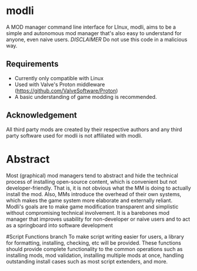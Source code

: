 # modli
A MOD manager command line interface for LInux, modli, aims to be a simple and autonomous mod manager that's also easy to understand for anyone, even naive users.
*DISCLAIMER*
Do not use this code in a malicious way.

## Requirements
- Currently only compatible with Linux
- Used with Valve's Proton middleware (https://github.com/ValveSoftware/Proton)
- A basic understanding of game modding is recommended.

## Acknowledgement
All third party mods are created by their respective authors and any third party software used for modli is not affiliated with modli.

# Abstract
Most (graphical) mod managers tend to abstract and hide the technical process of installing open-source content, which is convenient but not developer-friendly. That is, it is not obvious what the MM is doing to actually install the mod. Also, MMs introduce the overhead of their own systems, which makes the game system more elaborate and externally reliant. Modli's goals are to make game modification transparent and simplistic without compromising technical involvement. It is a barebones mod manager that improves usability for non-developer or naive users and to act as a springboard into software development 

#Script Functions branch
To make script writing easier for users, a library for formatting, installing, checking, etc will be provided. These functions should provide complete functionality to the common operations such as installing mods, mod validation, installing multiple mods at once, handling outstanding install cases such as most script extenders, and more. 
